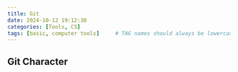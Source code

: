 ```yaml
---
title: Git
date: 2024-10-12 19:12:30 
categories: [Tools, CS]
tags: [basic, computer tools]     # TAG names should always be lowercase
--- 
```


## Git Character
